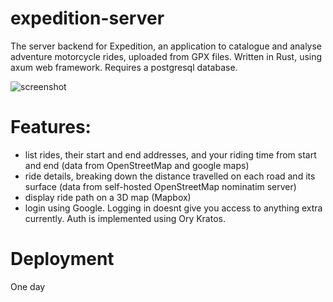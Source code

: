 # expedition-server
The server backend for Expedition, an application to catalogue and analyse adventure motorcycle rides, uploaded from GPX files. Written in Rust, using axum web framework. Requires a postgresql database.

![screenshot](/expedition.png "screenshot")

# Features:
 - list rides, their start and end addresses, and your riding time from start and end (data from OpenStreetMap and google maps)
 - ride details, breaking down the distance travelled on each road and its surface (data from self-hosted OpenStreetMap nominatim server)
 - display ride path on a 3D map (Mapbox)
 - login using Google. Logging in doesnt give you access to anything extra currently. Auth is implemented using Ory Kratos.

# Deployment
One day